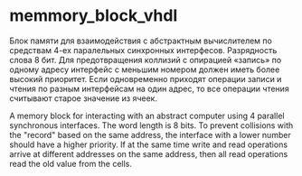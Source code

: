# memmory_block_vhdl

Блок памяти для взаимодействия с абстрактным вычислителем по средствам 4-ех паралельных синхронных интерфесов. Разрядность слова 8 бит. Для предотвращения коллизий с опирацией «запись» по одному адресу интерфейс с меньшим номером должен иметь более высокий приоритет. Если одновременно приходят операции записи и чтения по разным интерфейсам на один адрес, то все операции чтения считывают старое значение из ячеек.


A memory block for interacting with an abstract computer using 4 parallel synchronous interfaces. The word length is 8 bits. To prevent collisions with the "record" based on the same address, the interface with a lower number should have a higher priority. If at the same time write and read operations arrive at different addresses on the same address, then all read operations read the old value from the cells.

